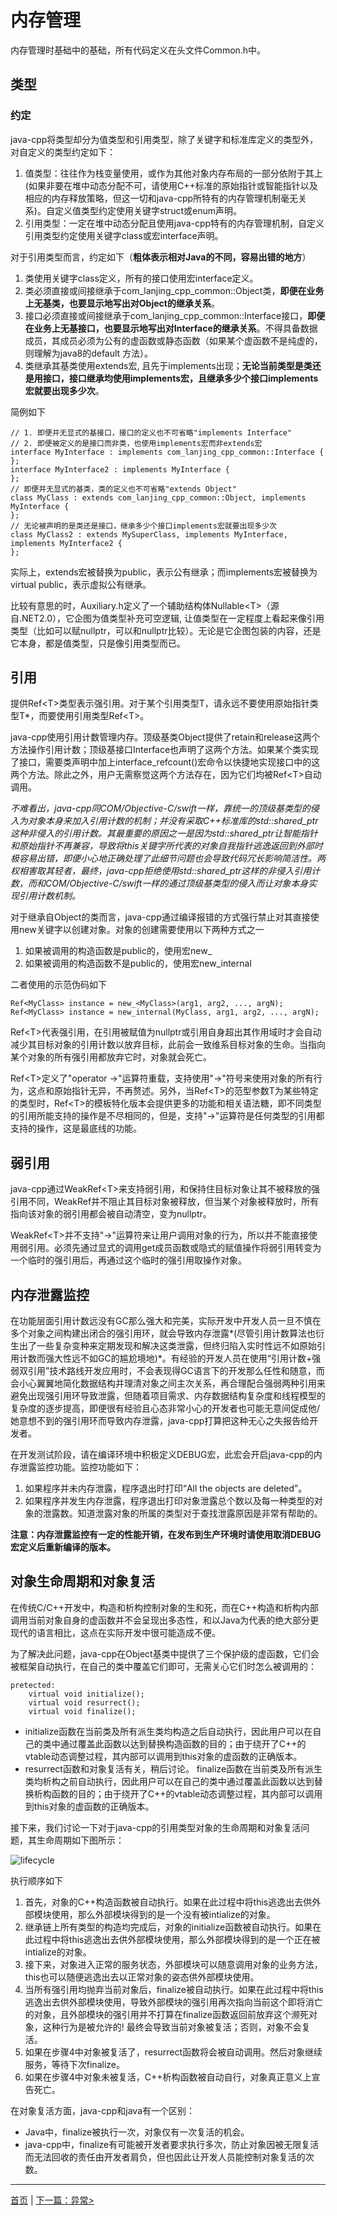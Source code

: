 # 内存管理

内存管理时基础中的基础，所有代码定义在头文件Common.h中。

## 类型

### 约定
java-cpp将类型却分为值类型和引用类型，除了关键字和标准库定义的类型外，对自定义的类型约定如下：

1. 值类型：往往作为栈变量使用，或作为其他对象内存布局的一部分依附于其上(如果非要在堆中动态分配不可，请使用C++标准的原始指针或智能指针以及相应的内存释放策略，但这一切和java-cpp所特有的内存管理机制毫无关系)。自定义值类型约定使用关键字struct或enum声明。
2. 引用类型：一定在堆中动态分配且使用java-cpp特有的内存管理机制，自定义引用类型约定使用关键字class或宏interface声明。

对于引用类型而言，约定如下（**粗体表示相对Java的不同，容易出错的地方**）
1. 类使用关键字class定义，所有的接口使用宏interface定义。
2. 类必须直接或间接继承于com_lanjing_cpp_common::Object类，**即便在业务上无基类，也要显示地写出对Object的继承关系**。
3. 接口必须直接或间接继承于com_lanjing_cpp_common::Interface接口，**即便在业务上无基接口，也要显示地写出对Interface的继承关系**。不得具备数据成员，其成员必须为公有的虚函数或静态函数（如果某个虚函数不是纯虚的，则理解为java8的default 方法）。
4. 类继承其基类使用extends宏, 且先于implements出现；**无论当前类型是类还是用接口，接口继承均使用implements宏，且继承多少个接口implements宏就要出现多少次**。

简例如下

    // 1. 即便并无显式的基接口，接口的定义也不可省略"implements Interface"
    // 2. 即便被定义的是接口而非类，也使用implements宏而非extends宏
    interface MyInterface : implements com_lanjing_cpp_common::Interface {
    };
    interface MyInterface2 : implements MyInterface {
    };
    // 即便并无显式的基类，类的定义也不可省略"extends Object"
    class MyClass : extends com_lanjing_cpp_common::Object, implements MyInterface {
    };
    // 无论被声明的是类还是接口，继承多少个接口implements宏就要出现多少次
    class MyClass2 : extends MySuperClass, implements MyInterface, implements MyInterface2 {
    };
实际上，extends宏被替换为public，表示公有继承；而implements宏被替换为virtual public，表示虚拟公有继承。

比较有意思的时，Auxiliary.h定义了一个辅助结构体Nullable&lt;T&gt;（源自.NET2.0），它企图为值类型补充可空逻辑, 让值类型在一定程度上看起来像引用类型（比如可以赋nullptr，可以和nullptr比较）。无论是它企图包装的内容，还是它本身，都是值类型，只是像引用类型而已。

## 引用
提供Ref&lt;T&gt;类型表示强引用。对于某个引用类型T，请永远不要使用原始指针类型T*，而要使用引用类型Ref&lt;T&gt;。

java-cpp使用引用计数管理内存。顶级基类Object提供了retain和release这两个方法操作引用计数；顶级基接口Interface也声明了这两个方法。如果某个类实现了接口，需要类声明中加上interface_refcount()宏命令以快捷地实现接口中的这两个方法。除此之外，用户无需察觉这两个方法存在，因为它们均被Ref&lt;T&gt;自动调用。

*不难看出，java-cpp同COM/Objective-C/swift一样，靠统一的顶级基类型的侵入为对象本身来加入引用计数的机制；并没有采取C++标准库的std::shared_ptr这种非侵入的引用计数。其最重要的原因之一是因为std::shared_ptr让智能指针和原始指针不再兼容，导致将this关键字所代表的对象自我指针逃逸返回到外部时极容易出错，即便小心地正确处理了此细节问题也会导致代码冗长影响简洁性。两权相害取其轻者，最终，java-cpp拒绝使用std::shared_ptr这样的非侵入引用计数，而和COM/Objective-C/swift一样的通过顶级基类型的侵入而让对象本身实现引用计数机制。*

对于继承自Object的类而言，java-cpp通过编译报错的方式强行禁止对其直接使用new关键字以创建对象。对象的创建需要使用以下两种方式之一
1. 如果被调用的构造函数是public的，使用宏new_
2. 如果被调用的构造函数不是public的，使用宏new_internal

二者使用的示范伪码如下

    Ref<MyClass> instance = new_<MyClass>(arg1, arg2, ..., argN);
    Ref<MyClass> instance = new_internal(MyClass, arg1, arg2, ..., argN);

Ref&lt;T&gt;代表强引用，在引用被赋值为nullptr或引用自身超出其作用域时才会自动减少其目标对象的引用计数以放弃目标，此前会一致维系目标对象的生命。当指向某个对象的所有强引用都放弃它时，对象就会死亡。

Ref&lt;T&gt;定义了"operator ->"运算符重载，支持使用"->"符号来使用对象的所有行为，这点和原始指针无异，不再赘述。另外，当Ref&lt;T&gt;的范型参数T为某些特定的类型时，Ref&lt;T&gt;的模板特化版本会提供更多的功能和相关语法糖，即不同类型的引用所能支持的操作是不尽相同的，但是，支持"->"运算符是任何类型的引用都支持的操作，这是最底线的功能。

## 弱引用
java-cpp通过WeakRef&lt;T&gt;来支持弱引用，和保持住目标对象让其不被释放的强引用不同，WeakRef并不阻止其目标对象被释放，但当某个对象被释放时，所有指向该对象的弱引用都会被自动清空，变为nullptr。

WeakRef&lt;T&gt;并不支持"->"运算符来让用户调用对象的行为，所以并不能直接使用弱引用。必须先通过显式的调用get成员函数或隐式的赋值操作将弱引用转变为一个临时的强引用后，再通过这个临时的强引用取操作对象。

## 内存泄露监控 ##

在功能层面引用计数远没有GC那么强大和完美，实际开发中开发人员一旦不慎在多个对象之间构建出闭合的强引用环，就会导致内存泄露*(尽管引用计数算法也衍生出了一些复杂变种来定期发现和解决这类泄露，但终归陷入实时性远不如原始引用计数而强大性远不如GC的尴尬境地)*。有经验的开发人员在使用“引用计数+强弱双引用”技术路线开发应用时，不会表现得GC语言下的开发那么任性和随意，而会小心翼翼地简化数据结构并理清对象之间主次关系，再合理配合强弱两种引用来避免出现强引用环导致泄露，但随着项目需求、内存数据结构复杂度和线程模型的复杂度的逐步提高，即便很有经验且心态非常小心的开发者也可能无意间促成他/她意想不到的强引用环而导致内存泄露，java-cpp打算把这种无心之失报告给开发者。

在开发测试阶段，请在编译环境中积极定义DEBUG宏，此宏会开启java-cpp的内存泄露监控功能。监控功能如下：
1. 如果程序并未内存泄露，程序退出时打印“All the objects are deleted”。
2. 如果程序并发生内存泄露，程序退出打印对象泄露总个数以及每一种类型的对象的泄露数。知道泄露对象的所属的类型对于查找泄露原因是非常有帮助的。

**注意：内存泄露监控有一定的性能开销，在发布到生产环境时请使用取消DEBUG宏定义后重新编译的版本。**

## 对象生命周期和对象复活

在传统C/C++开发中，构造和析构控制对象的生和死，而在C++构造和析构内部调用当前对象自身的虚函数并不会呈现出多态性，和以Java为代表的绝大部分更现代的语言相比，这点在实际开发中很可能造成不便。

为了解决此问题，java-cpp在Object基类中提供了三个保护级的虚函数，它们会被框架自动执行，在自己的类中覆盖它们即可，无需关心它们时怎么被调用的：

    pretected:
        virtual void initialize();
        virtual void resurrect();
        virtual void finalize();
        
- initialize函数在当前类及所有派生类均构造之后自动执行，因此用户可以在自己的类中通过覆盖此函数以达到替换构造函数的目的；由于绕开了C++的vtable动态调整过程，其内部可以调用到this对象的虚函数的正确版本。
- resurrect函数和对象复活有关，稍后讨论。
finalize函数在当前类及所有派生类均析构之前自动执行，因此用户可以在自己的类中通过覆盖此函数以达到替换析构函数的目的；由于绕开了C++的vtable动态调整过程，其内部可以调用到this对象的虚函数的正确版本。

接下来，我们讨论一下对于java-cpp的引用类型对象的生命周期和对象复活问题，其生命周期如下图所示：

![lifecycle](./doc/object-lifecycle.png)

执行顺序如下

1. 首先，对象的C++构造函数被自动执行。如果在此过程中将this逃逸出去供外部模块使用，那么外部模块得到的是一个没有被intialize的对象。
2. 继承链上所有类型的构造均完成后，对象的initialize函数被自动执行。如果在此过程中将this逃逸出去供外部模块使用，那么外部模块得到的是一个正在被intialize的对象。
3. 接下来，对象进入正常的服务状态，外部模块可以随意调用对象的业务方法，this也可以随便逃逸出去以正常对象的姿态供外部模块使用。
4. 当所有强引用均抛弃当前对象后，finalize被自动执行。如果在此过程中将this逃逸出去供外部模块使用，导致外部模块的强引用再次指向当前这个即将消亡的对象，且外部模块的强引用并不打算在finalize函数返回前放弃这个濒死对象，这种行为是被允许的! 最终会导致当前对象被复活；否则，对象不会复活。
5. 如果在步骤4中对象被复活了，resurrect函数将会被自动调用。然后对象继续服务，等待下次finalize。
6. 如果在步骤4中对象未被复活，C++析构函数被自动自行，对象真正意义上宣告死亡。

在对象复活方面，java-cpp和java有一个区别：

 - Java中，finalize被执行一次，对象仅有一次复活的机会。
 - java-cpp中，finalize有可能被开发者要求执行多次，防止对象因被无限复活而无法回收的责任由开发者肩负，但也因此让开发人员能控制对象复活的次数。


----------
[首页](../README.md) | [下一篇：异常>](./exception.md)